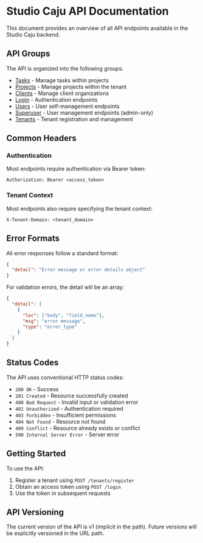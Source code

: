 # Studio Caju API Documentation

This document provides an overview of all API endpoints available in the Studio Caju backend.

## API Groups

The API is organized into the following groups:

- [Tasks](api_tasks.md) - Manage tasks within projects
- [Projects](api_projects.md) - Manage projects within the tenant
- [Clients](api_clients.md) - Manage client organizations
- [Login](api_login.md) - Authentication endpoints
- [Users](api_users.md) - User self-management endpoints
- [Superuser](api_superuser.md) - User management endpoints (admin-only)
- [Tenants](api_tenants.md) - Tenant registration and management

## Common Headers

### Authentication

Most endpoints require authentication via Bearer token:

```
Authorization: Bearer <access_token>
```

### Tenant Context

Most endpoints also require specifying the tenant context:

```
X-Tenant-Domain: <tenant_domain>
```

## Error Formats

All error responses follow a standard format:

```json
{
  "detail": "Error message or error details object"
}
```

For validation errors, the detail will be an array:

```json
{
  "detail": [
    {
      "loc": ["body", "field_name"],
      "msg": "error message",
      "type": "error_type"
    }
  ]
}
```

## Status Codes

The API uses conventional HTTP status codes:

- `200 OK` - Success
- `201 Created` - Resource successfully created
- `400 Bad Request` - Invalid input or validation error
- `401 Unauthorized` - Authentication required
- `403 Forbidden` - Insufficient permissions
- `404 Not Found` - Resource not found
- `409 Conflict` - Resource already exists or conflict
- `500 Internal Server Error` - Server error

## Getting Started

To use the API:

1. Register a tenant using `POST /tenants/register`
2. Obtain an access token using `POST /login`
3. Use the token in subsequent requests

## API Versioning

The current version of the API is v1 (implicit in the path). Future versions will be explicitly versioned in the URL path. 